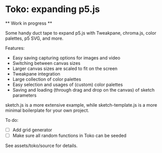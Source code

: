 # Toko: expanding p5.js

** Work in progress **

Some handy duct tape to expand p5.js with Tweakpane, chroma.js, color palettes, p5 SVG, and more.

Features:
- Easy saving capturing options for images and video
- Switching between canvas sizes
- Larger canvas sizes are scaled to fit on the screen
- Tweakpane integration
- Large collection of color palettes
- Easy selection and usages of (custom) color palettes
- Saving and loading (through drag and drop on the canvas) of sketch parameters

sketch.js is a more extensive example, while sketch-template.js is a more minimal boilerplate for your own project.

To do:
- [ ] Add grid generator
- [ ] Make sure all random functions in Toko can be seeded

See assets/toko/source for details.
